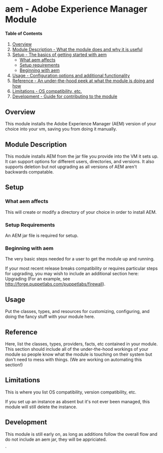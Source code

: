 # aem - Adobe Experience Manager Module

#### Table of Contents

1. [Overview](#overview)
2. [Module Description - What the module does and why it is useful](#module-description)
3. [Setup - The basics of getting started with aem](#setup)
    * [What aem affects](#what-aem-affects)
    * [Setup requirements](#setup-requirements)
    * [Beginning with aem](#beginning-with-aem)
4. [Usage - Configuration options and additional functionality](#usage)
5. [Reference - An under-the-hood peek at what the module is doing and how](#reference)
5. [Limitations - OS compatibility, etc.](#limitations)
6. [Development - Guide for contributing to the module](#development)

## Overview

This module installs the Adobe Experience Manager (AEM) version of your choice into your vm, saving you from doing it manually.

## Module Description

This module installs AEM from the jar file you provide into the VM it sets up.  
It can support options for different users, directories, and versions.  It also supports deletion
but not upgrading as all versions of AEM aren't backwards compatable.  

## Setup

### What aem affects

This will create or modify a directory of your choice in order to install AEM.


### Setup Requirements 

An AEM jar file is required for setup.

### Beginning with aem

The very basic steps needed for a user to get the module up and running.

If your most recent release breaks compatibility or requires particular steps
for upgrading, you may wish to include an additional section here: Upgrading
(For an example, see http://forge.puppetlabs.com/puppetlabs/firewall).

## Usage

Put the classes, types, and resources for customizing, configuring, and doing
the fancy stuff with your module here.

## Reference

Here, list the classes, types, providers, facts, etc contained in your module.
This section should include all of the under-the-hood workings of your module so
people know what the module is touching on their system but don't need to mess
with things. (We are working on automating this section!)

## Limitations

This is where you list OS compatibility, version compatibility, etc.

If you set up an instance as absent but it's not ever been managed, this module will still delete the instance.


## Development

This module is still early on, as long as additions follow the overall flow and do not include an aem jar, they will be appriciated.


`

